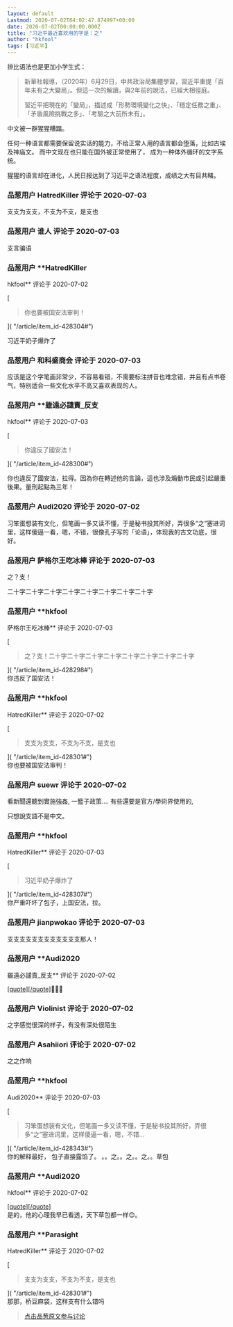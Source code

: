 ```yaml
---
layout: default
Lastmod: 2020-07-02T04:02:47.874997+00:00
date: 2020-07-02T00:00:00.000Z
title: "习近平最近喜欢用的字是：之"
author: "hkfool"
tags: [习近平]
---
```


排比语法也是更加小学生式：  
  

> 新華社報導，（2020年）6月29日，中共政治局集體學習，習近平重提「百年未有之大變局」。但這一次的解讀，與2年前的說法，已經大相徑庭。  
>   
> 習近平把現在的「變局」，描述成「形勢環境變化之快」、「穩定任務之重」、「矛盾風險挑戰之多」、「考驗之大前所未有」。

  
  
中文被一群猩猩糟蹋。  
  
任何一种语言都需要保留说实话的能力，不给正常人用的语言都会堕落，比如古埃及神庙文。 而中文现在也只能在国外被正常使用了， 成为一种体外循环的文字系统。  
  
猩猩的语言却在进化，人民日报达到了习近平之语法程度，成绩之大有目共睹。

            
### 品葱用户 **HatredKiller** 评论于 2020-07-03
        
支支为支支，不支为不支，是支也
        


            
### 品葱用户 **谁人** 评论于 2020-07-03
        
支言骗语
        


            
### 品葱用户 **HatredKiller 
hkfool** 评论于 2020-07-02
        
[

> 你也要被国安法审判！

]( "/article/item_id-428304#")  
  
习近平奶子爆炸了
        


            
### 品葱用户 **和科盛商会** 评论于 2020-07-03
        
应该是这个字笔画非常少，不容易看错，不需要标注拼音也难念错，并且有点书卷气，特别适合一些文化水平不高又喜欢表现的人。
        


            
### 品葱用户 **雖遠必譴責_反支 
hkfool** 评论于 2020-07-03
        
[

> 你違反了國安法！

]( "/article/item_id-428300#")  
  
你也違反了國安法，拉得。因為你在轉述他的言論，這也涉及煽動市民或引起嚴重後果。量刑起點為三年！
        


            
### 品葱用户 **Audi2020** 评论于 2020-07-02
        
习笨蛋想装有文化，但笔画一多又读不懂，于是秘书投其所好，弄很多“之”塞进词里，这样傻逼一看，嗯，不错，很像孔子写的「论语」，体现我的古文功底，很好。
        


            
### 品葱用户 **萨格尔王吃冰棒** 评论于 2020-07-03
        
之？支！  
  
二十字二十字二十字二十字二十字二十字二十字二十字
        


            
### 品葱用户 **hkfool 
萨格尔王吃冰棒** 评论于 2020-07-03
        
[

> 之？支！二十字二十字二十字二十字二十字二十字二十字二十字

]( "/article/item_id-428298#")  
你违反了国安法！
        


            
### 品葱用户 **hkfool 
HatredKiller** 评论于 2020-07-02
        
[

> 支支为支支，不支为不支，是支也

]( "/article/item_id-428301#")  
你也要被国安法审判！
        


            
### 品葱用户 **suewr** 评论于 2020-07-02
        
看新聞還聽到實施強姦, 一籃子政策.... 有些還要是官方/學術界使用的,  
  
只想說支語不是中文。
        


            
### 品葱用户 **hkfool 
HatredKiller** 评论于 2020-07-03
        
[

> 习近平奶子爆炸了

]( "/article/item_id-428307#")  
你严重吓坏了包子，上国安法，拉。
        


            
### 品葱用户 **jianpwokao** 评论于 2020-07-03
        
支支支支支支支支支支支支那人！
        


            
### 品葱用户 **Audi2020 
雖遠必譴責_反支** 评论于 2020-07-02
        
[\[quote\]\[/quote\]]( "/article/item_id-428310#")🧖😅🤦
        


            
### 品葱用户 **Violinist** 评论于 2020-07-02
        
之字感觉很深的样子，有没有深处很陌生
        


            
### 品葱用户 **Asahiiori** 评论于 2020-07-02
        
之之作响
        


            
### 品葱用户 **hkfool 
Audi2020** 评论于 2020-07-03
        
[

> 习笨蛋想装有文化，但笔画一多又读不懂，于是秘书投其所好，弄很多“之”塞进词里，这样傻逼一看，嗯，不错...

]( "/article/item_id-428343#")  
你的解释最好， 包子直接露馅了。 。。之。。之。。之。。草包
        


            
### 品葱用户 **Audi2020 
hkfool** 评论于 2020-07-02
        
[\[quote\]\[/quote\]]( "/article/item_id-428355#")  
是的，他的心理我早已看透，天下草包都一样😊。
        


            
### 品葱用户 **Parasight 
HatredKiller** 评论于 2020-07-02
        
[

> 支支为支支，不支为不支，是支也

]( "/article/item_id-428301#")  
那那，桥豆麻袋，这样支有什么错吗
        






> [点击品葱原文参与讨论](https://pincong.rocks/article/id-21099__sort_key-agree_count__sort-DESC)

